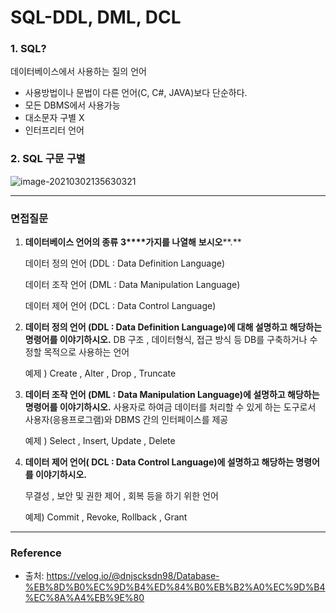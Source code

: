 # SQL-DDL, DML, DCL

### 1. SQL?

 데이터베이스에서 사용하는 질의 언어

- 사용방법이나 문법이 다른 언어(C, C#, JAVA)보다 단순하다.
- 모든 DBMS에서 사용가능
- 대소문자 구별 X
- 인터프리터 언어



### 2. SQL 구문 구별

![image-20210302135630321](C:\Users\oh12s\Desktop\면접스터디\SKILL\Oracle\image\image-20210302135630321.png)

---

### 면접질문

1. **데이터베이스 언어의 종류** **3****가지를 나열해** **보시오****.**

   데이터 정의 언어 (DDL : Data Definition Language)

   데이터 조작 언어 (DML : Data Manipulation Language)

   데이터 제어 언어 (DCL : Data Control Language)



2. **데이터 정의 언어 (DDL : Data Definition Language)에 대해 설명하고 해당하는 명령어를 이야기하시오.**
    DB 구조 , 데이터형식, 접근 방식 등 DB를 구축하거나 수정할 목적으로 사용하는 언어

   예제 ) Create , Alter , Drop , Truncate

3. **데이터 조작 언어 (DML : Data Manipulation Language)에 설명하고 해당하는 명령어를 이야기하시오.** 
    사용자로 하여금 데이터를 처리할 수 있게 하는 도구로서 사용자(응용프로그램)와 DBMS 간의 인터페이스를 제공

   예제 ) Select , Insert, Update , Delete

4. **데이터 제어 언어( DCL : Data Control Language)에 설명하고 해당하는 명령어를 이야기하시오.**

    무결성 , 보안 및 권한 제어 , 회복 등을 하기 위한 언어

   예제) Commit , Revoke, Rollback , Grant

---

### Reference

- 출처: https://velog.io/@dnjscksdn98/Database-%EB%8D%B0%EC%9D%B4%ED%84%B0%EB%B2%A0%EC%9D%B4%EC%8A%A4%EB%9E%80

